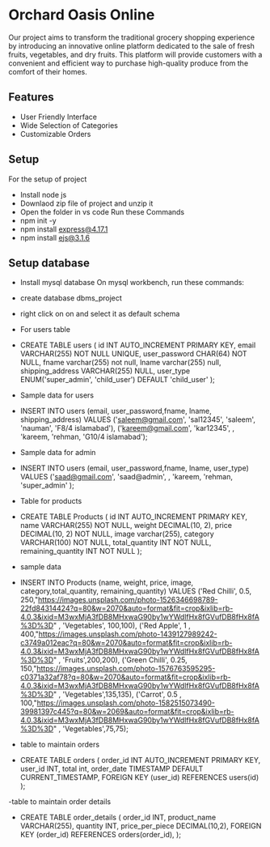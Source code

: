 
# Orchard Oasis Online

Our project aims to transform the traditional grocery shopping experience by introducing an innovative online platform dedicated to the sale of fresh fruits, vegetables, and dry fruits. This platform will provide customers with a convenient and efficient way to purchase high-quality produce from the comfort of their homes.



## Features

- User Friendly Interface
- Wide Selection of Categories
- Customizable Orders


## Setup
For the setup of project
- Install node js
- Downlaod zip file of project and unzip it
- Open the folder in vs code
Run these Commands
- npm init -y
- npm install express@4.17.1
- npm install ejs@3.1.6
## Setup database
- Install mysql database
On mysql workbench, run these commands: 
-  create database dbms_project
- right click on on and select it as default schema
- For users table
- CREATE TABLE users (
  id INT AUTO_INCREMENT PRIMARY KEY,
  email VARCHAR(255) NOT NULL UNIQUE,
  user_password CHAR(64) NOT NULL,
fname varchar(255) not null,
lname varchar(255) null,
  shipping_address VARCHAR(255) NULL,
  user_type ENUM('super_admin', 'child_user') DEFAULT 'child_user'
);

- Sample data for users

- INSERT INTO users (email, user_password,fname, lname, shipping_address) VALUES
('saleem@gmail.com', 'sal12345', 'saleem', 'nauman', 'F8/4 islamabad'),
('kareem@gmail.com', 'kar12345', , 'kareem, 'rehman, 'G10/4 islamabad');

- Sample data for admin
- INSERT INTO users (email, user_password,fname, lname, user_type) VALUES
('saad@gmail.com', 'saad@admin', , 'kareem, 'rehman, 'super_admin'  );

- Table for products
- CREATE TABLE Products (
    id INT AUTO_INCREMENT PRIMARY KEY,
    name VARCHAR(255) NOT NULL,
    weight DECIMAL(10, 2),
    price DECIMAL(10, 2) NOT NULL,
    image varchar(255),
    category VARCHAR(100) NOT NULL,
    total_quantity INT NOT NULL,
    remaining_quantity INT NOT NULL
);

- sample data
- INSERT INTO Products (name, weight, price, image, category,total_quantity, remaining_quantity) 
VALUES 
    ('Red Chilli', 0.5, 250,"https://images.unsplash.com/photo-1526346698789-22fd84314424?q=80&w=2070&auto=format&fit=crop&ixlib=rb-4.0.3&ixid=M3wxMjA3fDB8MHxwaG90by1wYWdlfHx8fGVufDB8fHx8fA%3D%3D" , 'Vegetables', 100,100),
    ('Red Apple', 1 , 400,"https://images.unsplash.com/photo-1439127989242-c3749a012eac?q=80&w=2070&auto=format&fit=crop&ixlib=rb-4.0.3&ixid=M3wxMjA3fDB8MHxwaG90by1wYWdlfHx8fGVufDB8fHx8fA%3D%3D" , 'Fruits',200,200),
    ('Green Chilli', 0.25, 150,"https://images.unsplash.com/photo-1576763595295-c0371a32af78?q=80&w=2070&auto=format&fit=crop&ixlib=rb-4.0.3&ixid=M3wxMjA3fDB8MHxwaG90by1wYWdlfHx8fGVufDB8fHx8fA%3D%3D" , 'Vegetables',135,135),
    ('Carrot', 0.5 , 100,"https://images.unsplash.com/photo-1582515073490-39981397c445?q=80&w=2069&auto=format&fit=crop&ixlib=rb-4.0.3&ixid=M3wxMjA3fDB8MHxwaG90by1wYWdlfHx8fGVufDB8fHx8fA%3D%3D" , 'Vegetables',75,75);

- table to maintain orders 
- CREATE TABLE orders (
    order_id INT AUTO_INCREMENT PRIMARY KEY,
    user_id INT,
    total int,
    order_date TIMESTAMP DEFAULT CURRENT_TIMESTAMP,
    FOREIGN KEY (user_id) REFERENCES users(id)
);

-table to maintain order details
- CREATE TABLE order_details (
    order_id INT,
    product_name VARCHAR(255),
    quantity INT,
    price_per_piece DECIMAL(10,2),
    FOREIGN KEY (order_id) REFERENCES orders(order_id),
);
